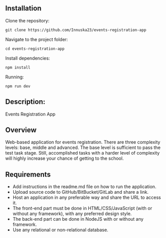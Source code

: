 ## Installation

Clone the repository:

```
git clone https://github.com/Innuska23/events-registration-app
```

Navigate to the project folder:

```
cd events-registration-app
```

Install dependencies:

```
npm install
```

Running:

```
npm run dev
```

## Description:

Events Registration App

## Overview

Web-based application for events registration.
There are three complexity levels: base, middle and advanced.
The base level is sufficient to pass the test task stage. Still, accomplished tasks with a harder
level of complexity will highly increase your chance of getting to the school.

## Requirements

- Add instructions in the readme.md file on how to run the application.
- Upload source code to GitHub/BitBucket/GitLab and share a link.
- Host an application in any preferable way and share the URL to access it.
- The front-end part must be done in HTML/CSS/JavaScript (with or without any
  framework), with any preferred design style.
- The back-end part can be done in NodeJS with or without any framework.
- Use any relational or non-relational database.
